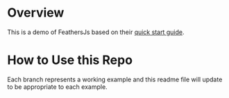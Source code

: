 # Overview
This is a demo of FeathersJs based on their [quick start guide](https://docs.feathersjs.com/guides/basics/starting.html#installing-feathers).

# How to Use this Repo
Each branch represents a working example and this readme file will update to be appropriate to each example.